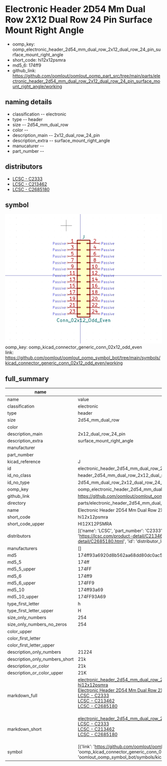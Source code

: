 # Electronic Header 2D54 Mm Dual Row 2X12 Dual Row 24 Pin Surface Mount Right Angle

  
* oomp_key: oomp_electronic_header_2d54_mm_dual_row_2x12_dual_row_24_pin_surface_mount_right_angle 
* short_code: hi12x12psmra
* md5_6: 174ff9  
* github_link: https://github.com/oomlout/oomlout_oomp_part_src/tree/main/parts/electronic_header_2d54_mm_dual_row_2x12_dual_row_24_pin_surface_mount_right_angle/working  
## naming details
* classification -- electronic
* type -- header
* size -- 2d54_mm_dual_row
* color -- 
* description_main -- 2x12_dual_row_24_pin
* description_extra -- surface_mount_right_angle
* manucaturer -- 
* part_number -- 

## distributors
* [LCSC - C2333](https://lcsc.com/product-detail/C2333.html)  
* [LCSC - C213462](https://lcsc.com/product-detail/C213462.html)  
* [LCSC - C2685180](https://lcsc.com/product-detail/C2685180.html)  


## symbol

![](symbol/0/working/working_600.png)  
oomp_key: oomp_kicad_connector_generic_conn_02x12_odd_even  
link: https://github.com/oomlout/oomlout_oomp_symbol_bot/tree/main/symbols/kicad_connector_generic_conn_02x12_odd_even/working  


## full_summary
| name | value | 
| --- | --- | 
| name | value | 
| classification | electronic | 
| type | header | 
| size | 2d54_mm_dual_row | 
| color |  | 
| description_main | 2x12_dual_row_24_pin | 
| description_extra | surface_mount_right_angle | 
| manufacturer |  | 
| part_number |  | 
| kicad_reference | J | 
| id | electronic_header_2d54_mm_dual_row_2x12_dual_row_24_pin_surface_mount_right_angle | 
| id_no_class | header_2d54_mm_dual_row_2x12_dual_row_24_pin_surface_mount_right_angle | 
| id_no_type | 2d54_mm_dual_row_2x12_dual_row_24_pin_surface_mount_right_angle | 
| oomp_key | oomp_electronic_header_2d54_mm_dual_row_2x12_dual_row_24_pin_surface_mount_right_angle | 
| github_link | https://github.com/oomlout/oomlout_oomp_part_src/tree/main/parts/electronic_header_2d54_mm_dual_row_2x12_dual_row_24_pin_surface_mount_right_angle/working | 
| directory | parts/electronic_header_2d54_mm_dual_row_2x12_dual_row_24_pin_surface_mount_right_angle | 
| name | Electronic Header 2D54 Mm Dual Row 2X12 Dual Row 24 Pin Surface Mount Right Angle | 
| short_code | hi12x12psmra | 
| short_code_upper | HI12X12PSMRA | 
| distributors | [{'name': 'LCSC', 'part_number': 'C2333', 'link': 'https://lcsc.com/product-detail/C2333.html', 'id': 'distributor_lcsc'}, {'name': 'LCSC', 'part_number': 'C213462', 'link': 'https://lcsc.com/product-detail/C213462.html', 'id': 'distributor_lcsc'}, {'name': 'LCSC', 'part_number': 'C2685180', 'link': 'https://lcsc.com/product-detail/C2685180.html', 'id': 'distributor_lcsc'}] | 
| manufacturers | [] | 
| md5 | 174ff93a6920d8b562aa68dd80dc0ac5 | 
| md5_5 | 174ff | 
| md5_5_upper | 174FF | 
| md5_6 | 174ff9 | 
| md5_6_upper | 174FF9 | 
| md5_10 | 174ff93a69 | 
| md5_10_upper | 174FF93A69 | 
| type_first_letter | h | 
| type_first_letter_upper | H | 
| size_only_numbers | 254 | 
| size_only_numbers_no_zeros | 254 | 
| color_upper |  | 
| color_first_letter |  | 
| color_first_letter_upper |  | 
| description_only_numbers | 21224 | 
| description_only_numbers_short | 21k | 
| description_or_color | 21k | 
| description_or_color_upper | 21K | 
| markdown_full | [electronic_header_2d54_mm_dual_row_2x12_dual_row_24_pin_surface_mount_right_angle](https://github.com/oomlout/oomlout_oomp_part_src/tree/main/parts/electronic_header_2d54_mm_dual_row_2x12_dual_row_24_pin_surface_mount_right_angle/working)<br>[hi12x12psmra](https://github.com/oomlout/oomlout_oomp_part_src/tree/main/parts/electronic_header_2d54_mm_dual_row_2x12_dual_row_24_pin_surface_mount_right_angle/working)<br>[Electronic Header 2D54 Mm Dual Row 2X12 Dual Row 24 Pin Surface Mount Right Angle](https://github.com/oomlout/oomlout_oomp_part_src/tree/main/parts/electronic_header_2d54_mm_dual_row_2x12_dual_row_24_pin_surface_mount_right_angle/working)<br>[LCSC - C2333<br>](https://lcsc.com/product-detail/C2333.html)[LCSC - C213462<br>](https://lcsc.com/product-detail/C213462.html)[LCSC - C2685180<br>](https://lcsc.com/product-detail/C2685180.html)<br> | 
| markdown_short | [electronic_header_2d54_mm_dual_row_2x12_dual_row_24_pin_surface_mount_right_angle](https://github.com/oomlout/oomlout_oomp_part_src/tree/main/parts/electronic_header_2d54_mm_dual_row_2x12_dual_row_24_pin_surface_mount_right_angle/working)<br>[LCSC - C2333<br>](https://lcsc.com/product-detail/C2333.html)[LCSC - C213462<br>](https://lcsc.com/product-detail/C213462.html)[LCSC - C2685180<br>](https://lcsc.com/product-detail/C2685180.html)<br> | 
| symbol | [{'link': 'https://github.com/oomlout/oomlout_oomp_symbol_bot/tree/main/symbols/kicad_connector_generic_conn_02x12_odd_even', 'oomp_key': 'oomp_kicad_connector_generic_conn_02x12_odd_even', 'directory': 'oomlout_oomp_symbol_bot/symbols/kicad_connector_generic_conn_02x12_odd_even//working/working.kicad_sym'}] | 
